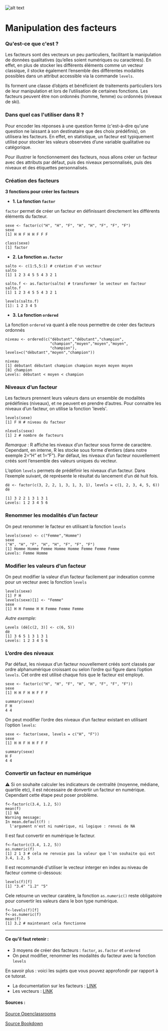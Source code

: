
![alt text](https://upload.wikimedia.org/wikipedia/commons/9/92/PSB_Paris_School_of_Business%2C_logo_cartouche_bleu%2C_2016.jpg "Title")

# Manipulation des facteurs

### Qu'est-ce que c'est ?
 
Les facteurs sont des vecteurs un peu particuliers, facilitant la manipulation de données qualitatives (qu’elles soient numériques ou caractères).
En effet, en plus de stocker les différents éléments comme un vecteur classique, il stocke également l’ensemble des différentes modalités possibles dans un attribut accessible via la commande `levels`.

Ils forment une classe d’objets et bénéficient de traitements particuliers lors de leur manipulation et lors de l’utilisation de certaines fonctions. Les facteurs peuvent être non ordonnés (homme, femme) ou ordonnés (niveaux de ski).

### Dans quel cas l'utiliser dans R ?
 
Pour encoder les réponses à une question ferme (c'est-à-dire qu'une question ne laissant à son destinataire que des choix prédéfinis), on utilisera les facteurs. En effet, en statistique, un facteur est typiquement utilisé pour stocker les valeurs observées d’une variable qualitative ou catégorique.
 
Pour illustrer le fonctionnement des facteurs, nous allons créer un facteur avec des attributs par défaut, puis des niveaux personnalisés, puis des niveaux et des étiquettes personnalisés.


### Création des facteurs

**3 fonctions pour créer les facteurs**
 
 - **1.	La fonction `factor`**

`factor` permet de créer un facteur en définissant directement les différents éléments du facteur.

``` 
sexe <- factor(c("H", "H", "F", "H", "H", "F", "F", "F") 
sexe
[1] H H F H H F F F

class(sexe)
[1] factor

```

 - **2.	La fonction `as.factor`**

``` 
salto <- c(1:5,5:1) # création d'un vecteur
salto
[1] 1 2 3 4 5 5 4 3 2 1

salto.f <- as.factor(salto) # transformer le vecteur en facteur
salto.f
[1] 1 2 3 4 5 5 4 3 2 1

levels(salto.f)
[1]: 1 2 3 4 5
```

 - **3.	La fonction `ordered`**

La fonction  `ordered`  va quant à elle nous permettre de créer des facteurs ordonnés

```
niveau <- ordered(c("débutant","débutant","champion",
                    "champion","moyen","moyen","moyen",
                    "champion"), levels=c("débutant","moyen","champion"))

niveau
[1] débutant débutant champion champion moyen moyen moyen
[8] champion
Levels: débutant < moyen < champion 
```

### Niveaux d’un facteur

Les facteurs prennent leurs valeurs dans un ensemble de modalités prédéfinies (niveaux), et ne peuvent en prendre d’autres.
Pour connaitre les niveaux d’un facteur, on utilise la fonction 'levels'.

```
levels(sexe)
[1] F H # niveau du facteur

nlevels(sexe)
[1] 2 # nombre de facteurs
```

_Remarque_ : R affiche les niveaux d’un facteur sous forme de caractère. Cependant, en interne, R les stocke sous forme d’entiers (dans notre exemple 2=“H” et 1=“F”).
Par défaut, les niveaux d’un facteur nouvellement créés sont l’ensemble des valeurs uniques du vecteur.

L’option `levels` permets de prédéfinir les niveaux d’un facteur. Dans l’exemple suivant, dé représente le résultat du lancement d’un dé huit fois.

```
dé <- factor(c(3, 2, 2, 1, 3, 1, 3, 1), levels = c(1, 2, 3, 4, 5, 6))
dé
```
```
[1] 3 2 2 1 3 1 3 1
Levels: 1 2 3 4 5 6
```
### Renommer les modalités d’un facteur

On peut renommer le facteur en utilisant la fonction `levels`

```
levels(sexe) <- c("Femme","Homme")
sexe
("H", "H", "F", "H", "H", "F", "F", "F")
[1] Homme Homme Femme Homme Homme Femme Femme Femme
Levels: Femme Homme
````

### Modifier les valeurs d’un facteur

On peut modifier la valeur d’un facteur facilement par indexation comme pour un vecteur avec la fonction `levels`

```
levels(sexe) 
[1] F H
levels(sexe)[1] <- "Femme"
sexe
[1] H H Femme H H Femme Femme Femme
```

_Autre exemple:_
```
Levels (dé[c(2, 3)] <- c(6, 5))
dé	
[1] 3 6 5 1 3 1 3 1
Levels: 1 2 3 4 5 6
```

### L’ordre des niveaux

Par défaut, les niveaux d’un facteur nouvellement créés sont classés par ordre alphanumérique croissant ou selon l’ordre qui figure dans l’option `levels`. Cet ordre est utilisé chaque fois que le facteur est employé.

```
sexe <- factor(c("H", "H", "F", "H", "H", "F", "F", "F"))
sexe
[1] H H F H H F F F
```

```
summary(sexe)
F H
4 4
```

On peut modifier l’ordre des niveaux d’un facteur existant en utilisant l’option `levels`:

```
sexe <- factor(sexe, levels = c("H", "F"))
sexe
[1] H H F H H F F F
```
```
summary(sexe)
H F
4 4
```

### Convertir un facteur en numérique

⚠️ Si on souhaite calculer les indicateurs de centralité (moyenne, médiane, quartile etc), il est nécessaire de donvertir un facteur en numérique. Cependant cette étape peut poser problème.

```
f<-factor(c(3.4, 1.2, 5))
mean(f)
[1] NA
Warning message:
In mean.default(f) :
  l'argument n'est ni numérique, ni logique : renvoi de NA
```
Il est faut convertir en numérique le facteur.

```
f<-factor(c(3.4, 1.2, 5))
as.numeric(f)
[1] 2 1 3 # cela ne renvoie pas la valeur que l'on souhaite qui est 3.4, 1.2, 5
``` 
Il est recommandé d'utiliser  le vecteur interger en index au niveau de facteur comme ci-dessous:

``` 
levels(f)[f]
[1] "3.4" "1.2" "5"  

``` 
Cele retourne un vecteur caratère, la fonction `as.numeric()` reste obligatoire pour convertir les valeurs dans le bon type numérique.

``` 
f<-levels(f)[f]
f<-as.numeric(f)
mean(f)
[1] 3.2 # maintenant cela fonctionne
``` 
----------------------------------------------------------------------
#### **Ce qu'il faut retenir** :
- 3 moyens de créer des facteurs : `factor`, `as.factor` et `ordered`
- On peut modifier, renommer les modalités du facteur avec la fonction `levels`
 
 
 
En savoir plus : voici les sujets que vous pouvez approfondir par rapport à ce tutorat.
- La documentation sur les facteurs : [LINK](https://sodocumentation.net/fr/r/topic/1104/facteurs)
- Les vecteurs : [LINK](https://sodocumentation.net/fr/r/topic/1088/creation-de-vecteurs)
 
#### **Sources** :

[Source Openclassrooms](https://openclassrooms.com/fr/courses/4525256-initiez-vous-au-langage-r-pour-analyser-vos-donnees/6250873-utilisez-les-facteurs)

[Source Bookdown](https://bookdown.org/ael/rexplor/chap3-2.html)

